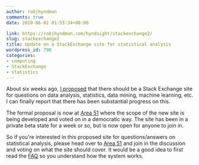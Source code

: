 ```yaml
---
author: robjhyndman
comments: true
date: 2010-06-02 01:53:24+00:00

link: https://robjhyndman.com/hyndsight/stackexchange2/
slug: stackexchange2
title: Update on a StackExchange site for statistical analysis
wordpress_id: 798
categories:
- computing
- StackExchange
- statistics
---
```


About six weeks ago, [I proposed](https://robjhyndman.com/hyndsight/stackexchange/) that there should be a Stack Exchange site for questions on data analysis, statistics, data mining, machine learning, etc. I can finally report that there has been substantial progress on this.

The formal proposal is now at [Area 51](http://area51.stackexchange.com/proposals/33/statistical-analysis) where the scope of the new site is being developed and voted on in a democratic way. The site has been in a private beta state for a week or so, but is now open for anyone to join in.

So if you're interested in this proposed site for questions/answers on statistical analysis, please head over to [Area 51](http://area51.stackexchange.com/proposals/33/statistical-analysis) and join in the discussion and voting on what the site should cover. It would be a good idea to first read the [FAQ](http://area51.stackexchange.com/faq) so you understand how the system works.
